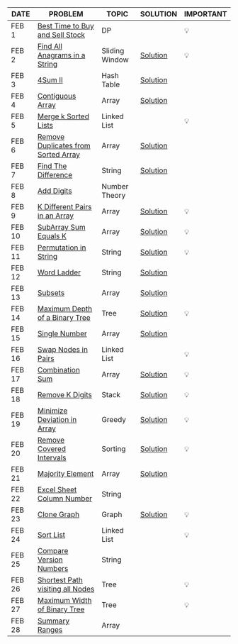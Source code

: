 |DATE|PROBLEM|TOPIC|SOLUTION|IMPORTANT|
|----|-----|----------|----------|-----|
|FEB 1|[Best Time to Buy and Sell Stock](https://leetcode.com/problems/best-time-to-buy-and-sell-stock/)|DP||💡
|FEB 2|[Find All Anagrams in a String](https://leetcode.com/problems/find-all-anagrams-in-a-string/)|Sliding Window|[Solution](https://github.com/utkarsh006/LeetCode-Grind/blob/main/FEB%20CHALLENGES/2_Return%20index%20of%20Anagrams.cpp)|💡
|FEB 3|[4Sum II](https://leetcode.com/problems/4sum-ii/)|Hash Table|[Solution](https://github.com/utkarsh006/LeetCode-Grind/blob/main/FEB%20CHALLENGES/FEB%203_4SUM.cpp)|
|FEB 4|[Contiguous Array](https://leetcode.com/problems/contiguous-array/)|Array|[Solution](https://github.com/utkarsh006/LeetCode-Grind/blob/main/FEB%20CHALLENGES/FEB%204_Contiguous%20Array.cpp)|
|FEB 5|[Merge k Sorted Lists](https://leetcode.com/problems/merge-k-sorted-lists/)|Linked List||💡
|FEB 6|[Remove Duplicates from Sorted Array](https://leetcode.com/problems/remove-duplicates-from-sorted-array-ii/)|Array|[Solution](https://github.com/utkarsh006/LeetCode-Grind/blob/main/FEB%20CHALLENGES/FEB%206_Remove%20Duplicates%20from%20Sorted%20Array%20II.cpp)|
|FEB 7|[Find The Difference](https://leetcode.com/problems/find-the-difference/)|String|[Solution](https://github.com/utkarsh006/LeetCode-Grind/blob/main/FEB%20CHALLENGES/FEB%207_Difference%20in%20strings.cpp)|
|FEB 8|[Add Digits](https://leetcode.com/problems/add-digits/)|Number Theory||
|FEB 9|[K Different Pairs in an Array](https://leetcode.com/problems/k-diff-pairs-in-an-array/)|Array|[Solution](https://github.com/utkarsh006/LeetCode-Grind/blob/main/FEB%20CHALLENGES/FEB%209%20_K%20diff%20pairs%20in%20array.cpp)|💡
|FEB 10|[SubArray Sum Equals K](https://leetcode.com/problems/subarray-sum-equals-k/)|Array|[Solution](https://github.com/utkarsh006/LeetCode-Grind/blob/main/FEB%20CHALLENGES/FEB%2010_Subarray%20sum%20equals%20k.cpp)|💡
|FEB 11|[Permutation in String](https://leetcode.com/problems/permutation-in-string/)|String|[Solution](https://github.com/utkarsh006/LeetCode-Grind/blob/main/FEB%20CHALLENGES/FEB%2011_Permutations%20in%20string.cpp)|💡
|FEB 12|[Word Ladder](https://leetcode.com/problems/word-ladder/)|String|[Solution](https://github.com/utkarsh006/LeetCode-Grind/blob/main/FEB%20CHALLENGES/FEB%2012_Word%20Ladder.cpp)|
|FEB 13|[Subsets](https://leetcode.com/problems/subsets/)|Array|[Solution](https://github.com/utkarsh006/LeetCode-Grind/blob/main/FEB%20CHALLENGES/FEB%2013_SUBSETS.cpp)|
|FEB 14|[Maximum Depth of a Binary Tree](https://leetcode.com/problems/maximum-depth-of-binary-tree/)|Tree|[Solution](https://github.com/utkarsh006/LeetCode-Grind/blob/main/FEB%20CHALLENGES/FEB%2014_Max%20depth%20of%20btree.cpp)|💡
|FEB 15|[Single Number](https://leetcode.com/problems/single-number/)|Array|[Solution](https://github.com/utkarsh006/LeetCode-Grind/blob/main/FEB%20CHALLENGES/FEB%2015_Single%20number.cpp)|
|FEB 16|[Swap Nodes in Pairs](https://leetcode.com/problems/swap-nodes-in-pairs/)|Linked List||💡
|FEB 17|[Combination Sum](https://leetcode.com/problems/combination-sum/)|Array|[Solution](https://github.com/utkarsh006/LeetCode-Grind/blob/main/FEB%20CHALLENGES/FEB%2017_Combination%20Sum.cpp)|💡
|FEB 18|[Remove K Digits](https://leetcode.com/problems/remove-k-digits/)|Stack|[Solution](https://github.com/utkarsh006/LeetCode-Grind/blob/main/FEB%20CHALLENGES/FEB%2018_Remove%20K%20Digits.cpp)|💡
|FEB 19|[Minimize Deviation in Array](https://leetcode.com/problems/minimize-deviation-in-array/)|Greedy|[Solution](https://github.com/utkarsh006/LeetCode-Grind/blob/main/FEB%20CHALLENGES/FEB%2019_Minimize%20deviation%20in%20array.cpp)|💡
|FEB 20|[Remove Covered Intervals](https://leetcode.com/problems/remove-covered-intervals/)|Sorting|[Solution](https://github.com/utkarsh006/LeetCode-Grind/blob/main/FEB%20CHALLENGES/FEB%2020_Remove%20Covered%20Intervals.cpp)|💡
|FEB 21|[Majority Element](https://leetcode.com/problems/majority-element/)|Array|[Solution](https://github.com/utkarsh006/LeetCode-Grind/blob/main/FEB%20CHALLENGES/FEB%2021_Majority%20Element.cpp)|
|FEB 22|[Excel Sheet Column Number](https://leetcode.com/problems/excel-sheet-column-number/)|String||
|FEB 23|[Clone Graph](https://leetcode.com/problems/clone-graph/)|Graph|[Solution](https://github.com/utkarsh006/LeetCode-Grind/blob/main/FEB%20CHALLENGES/FEB%2023_Clone%20Graph.cpp)|💡
|FEB 24|[Sort List](https://leetcode.com/problems/sort-list/)|Linked List||💡
|FEB 25|[Compare Version Numbers](https://leetcode.com/problems/compare-version-numbers/)|String||
|FEB 26|[Shortest Path visiting all Nodes](https://leetcode.com/problems/shortest-path-visiting-all-nodes/)|Tree||💡
|FEB 27|[Maximum Width of Binary Tree](https://leetcode.com/problems/maximum-width-of-binary-tree/)|Tree||💡
|FEB 28|[Summary Ranges](https://leetcode.com/problems/summary-ranges/)|Array||
